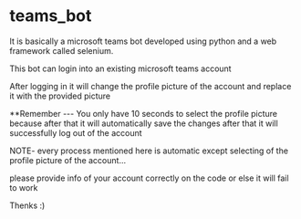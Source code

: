 # teams_bot
It is basically a microsoft teams bot developed using python and a web framework called selenium.




This bot can login into an existing microsoft teams account 



After logging in it will change the profile picture of the account and replace it with the provided picture



**Remember --- You only have 10 seconds to select the profile picture because after that it will automatically save the changes 
after that it will successfully log out of the account 



NOTE- every process mentioned here is automatic except selecting of the profile picture of the account...



please provide info of your account correctly on the code or else it will fail to work 




Thenks :)
